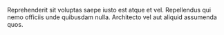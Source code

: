 Reprehenderit sit voluptas saepe iusto est atque et vel.
Repellendus qui nemo officiis unde quibusdam nulla.
Architecto vel aut aliquid assumenda quos.